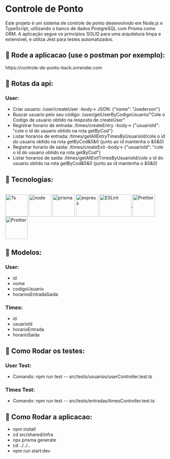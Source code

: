 <h1>Controle de Ponto</h1>

<p>Este projeto é um sistema de controle de ponto desenvolvido em Node.js e TypeScript, utilizando o banco de dados PostgreSQL com Prisma como ORM. A aplicação segue os princípios SOLID para uma arquitetura limpa e extensível, e utiliza Jest para testes automatizados.</p>

<h2>🚀 Rode a aplicacao (use o postman por exemplo): </h2>
https://controle-de-ponto-back.onrender.com

<h2>🚀 Rotas da api: </h2>
<h3>User: </h3>
<ul>
 <li>
  Criar usuario: /user/createUser -body-> JSON: {"nome": "Joederson"}
 </li>
 <li>
  Buscar usuario pelo seu código: /user/getUserByCodigoUsuario/"Cole o Codigo de usuario obtido na resposta de createUser" 
 </li>
 <li>
  Registrar horario de entrada: /times/createEntry -body-> {"usuarioId": "cole o id do usuario obtido na rota getByCod"}
 </li>
 <li>
  Listar horarios de entrada: /times/getAllEntryTimesByUsuarioId/cole o id do usuario obtido na rota getByCod&5&0 (junto ao id mantenha o &5&0)
 </li>
 <li>
  Registrar horario de saida: /times/createExit -body-> {"usuarioId": "cole o id do usuario obtido na rota getByCod"}
 </li>
 <li>
  Listar horarios de saida: /times/getAllExitTimesByUsuarioId/cole o id do usuario obtido na rota getByCod&5&0 (junto ao id mantenha o &5&0)
 </li>
</ul>

<h2>🚀 Tecnologias: </h2>

 <div style="display: inline_block"><br>
  <a href="https://www.typescriptlang.org/" target="_BLANK">    <img align="center" alt="Ts" height="70" width="70" src="https://i.imgur.com/UIp79so.png"></a> 
  <a href="https://nodejs.org/en" target="_blank">   <img align="center" alt="node" height="70" width="70" src="https://i.imgur.com/sHP6CDY.png"></a> 
  <a href="https://www.prisma.io/" target="_blank">   <img align="center" alt="prisma" height="70" width="70" src="https://i.imgur.com/fUjiKPd.png"></a> 
  <a href="https://expressjs.com/pt-br/" target="_blank">   <img align="center" alt="express" height="70" width="70" src="https://i.imgur.com/taK0j4r.png"></a> 
   <a href="https://eslint.org/" target="_BLANK">
        <img align="center" alt="ESLint" height="70" width="100" src="https://e7.pngegg.com/pngimages/518/938/png-clipart-eslint-logo-tech-companies.png">
    </a>
    <a href="https://prettier.io/" target="_BLANK">
        <img align="center" alt="Prettier" height="70" width="70" src="https://w7.pngwing.com/pngs/164/151/png-transparent-prettier-hd-logo.png">
    </a>
   <a href="https://prettier.io/" target="_BLANK">
        <img align="center" alt="Prettier" height="70" width="70" src="https://w7.pngwing.com/pngs/152/247/png-transparent-jest-hd-logo.png">
    </a>
</div>

<h2>🚀 Modelos: </h2>
<h3>User: </h3>
<ul>
 <li>
  id
 </li>
 <li>
  nome 
 </li>
 <li>
  codigoUsuario
 </li>
 <li>
  horariosEntradaSaida
 </li>
</ul>
    
<h3>Times: </h3>
<ul>
 <li>
  id
 </li>
 <li>
  usuarioId
 </li>
 <li>
  horarioEntrada
 </li>
 <li>
  horarioSaida
 </li>
</ul>


<h2>🚀 Como Rodar os testes: </h2>
<h3>User Test: </h3>
<ul>
 <li>
  Comando: npm run test -- src/tests/usuarios/userController.test.ts
 </li>
</ul>

<h3>Times Test: </h3>
<ul>
 <li>
  Comando: npm run test -- src/tests/entradas/timesController.test.ts
 </li>
</ul>

<h2>🚀 Como Rodar a aplicacao: </h2>
<ul>
 <li>
  npm install
 </li>
 <li>
  cd src/shared/infra
 </li>
 <li>
  npx prisma generate
 </li>
 <li>
  cd ../../..
 </li>
 <li>
  npm run start:dev
 </li>
</ul>
